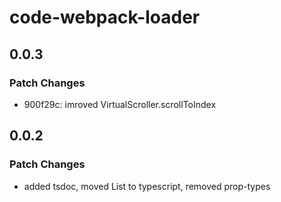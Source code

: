 # code-webpack-loader

## 0.0.3

### Patch Changes

-   900f29c: imroved VirtualScroller.scrollToIndex

## 0.0.2

### Patch Changes

-   added tsdoc, moved List to typescript, removed prop-types
